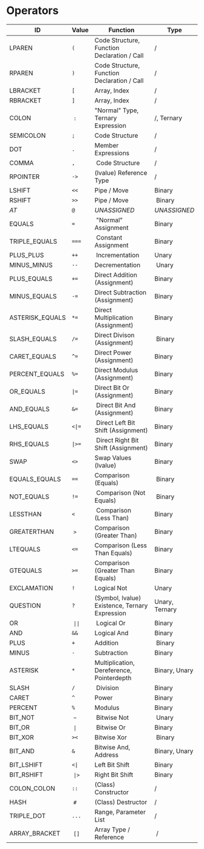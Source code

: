 # Operators

ID | Value | Function | Type
-|-|-|-
LPAREN | `(` | Code Structure, Function Declaration / Call | /
RPAREN | `)` | Code Structure, Function Declaration / Call | /
LBRACKET | `[` | Array, Index | /
RBRACKET | `]` | Array, Index | /
COLON | `:` | "Normal" Type, Ternary Expression | /, Ternary
SEMICOLON | `;` | Code Structure | /
DOT | `.` | Member Expressions | /
COMMA | `,` | Code Structure | / 
RPOINTER | `->` | (lvalue) Reference Type | /
LSHIFT | `<<` | Pipe / Move | Binary
RSHIFT | `>>` | Pipe / Move | Binary
*AT* | `@` | *UNASSIGNED* | *UNASSIGNED*
EQUALS | `=` | "Normal" Assignment | Binary
TRIPLE_EQUALS | `===` | Constant Assignment | Binary
PLUS_PLUS | `++` | Incrementation | Unary
MINUS_MINUS | `--` | Decrementation | Unary
PLUS_EQUALS | `+=` | Direct Addition (Assignment) | Binary
MINUS_EQUALS | `-=` | Direct Subtraction (Assignment) | Binary
ASTERISK_EQUALS | `*=` | Direct Multiplication (Assignment) | Binary
SLASH_EQUALS | `/=` | Direct Divison (Assignment) | Binary
CARET_EQUALS | `^=` | Direct Power (Assignment) | Binary
PERCENT_EQUALS | `%=` | Direct Modulus (Assignment) | Binary
OR_EQUALS | `\|=` | Direct Bit Or (Assignment) | Binary
AND_EQUALS | `&=` | Direct Bit And (Assignment) | Binary
LHS_EQUALS | `<\|=` | Direct Left Bit Shift (Assignment) | Binary
RHS_EQUALS | `\|>=` | Direct Right Bit Shift (Assignment) | Binary
SWAP | `<>` | Swap Values (lvalue) | Binary
EQUALS_EQUALS | `==` | Comparison (Equals) | Binary
NOT_EQUALS | `!=` | Comparison (Not Equals) | Binary
LESSTHAN | `<` | Comparison (Less Than) | Binary
GREATERTHAN | `>` | Comparison (Greater Than) | Binary
LTEQUALS | `<=` | Comparison (Less Than Equals) | Binary
GTEQUALS | `>=` | Comparison (Greater Than Equals) | Binary
EXCLAMATION | `!` | Logical Not | Unary
QUESTION | `?` | (Symbol, lvalue) Existence, Ternary Expression | Unary, Ternary
OR | `\|\|` | Logical Or | Binary
AND | `&&` | Logical And | Binary
PLUS | `+` | Addition | Binary
MINUS | `-` | Subtraction | Binary
ASTERISK | `*` | Multiplication, Dereference, Pointerdepth | Binary,  Unary
SLASH | `/` | Division | Binary
CARET | `^` | Power | Binary
PERCENT | `%` | Modulus | Binary
BIT_NOT | `~` | Bitwise Not | Unary
BIT_OR | `\|` | Bitwise Or | Binary
BIT_XOR | `><` | Bitwise Xor | Binary
BIT_AND | `&` | Bitwise And, Address | Binary, Unary
BIT_LSHIFT | `<\|` | Left Bit Shift | Binary
BIT_RSHIFT | `\|>` | Right Bit Shift | Binary
COLON_COLON | `::` | (Class) Constructor | /
HASH | `#` | (Class) Destructor | /
TRIPLE_DOT | `...` | Range, Parameter List | /
ARRAY_BRACKET | `[]` | Array Type / Reference | /